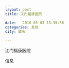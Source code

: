 ```yaml
--- 
layout: post 
title: 江门福康医院

date:   2016-05-03 13:39:56 
categories: 其他  
city: 肇庆
  
--- 
```

   
江门福康医院

信息


